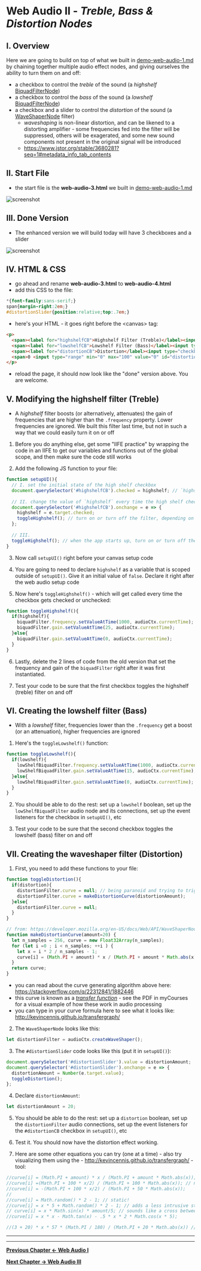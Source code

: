 # Web Audio II - *Treble, Bass & Distortion Nodes*

## I. Overview
Here we are going to build on top of what we built in [demo-web-audio-1.md](./demo-web-audio-1.md) by chaining together multiple audio effect nodes, and giving ourselves the ability to turn them on and off:
- a checkbox to control the *treble* of the sound (a *highshelf* [BiquadFilterNode](https://developer.mozilla.org/en-US/docs/Web/API/BiquadFilterNode))
- a checkbox to control the *bass* of the sound (a *lowshelf* [BiquadFilterNode](https://developer.mozilla.org/en-US/docs/Web/API/BiquadFilterNode))
- a checkbox and a slider to control the *distortion* of the sound (a [WaveShaperNode](https://developer.mozilla.org/en-US/docs/Web/API/WaveShaperNode) filter)
  - *waveshaping* is non-linear distortion, and can be likened to a distorting amplifier - some frequencies fed into the filter will be suppressed, others will be exagerated, and some new sound components not present in the original signal will be introduced
  - https://www.jstor.org/stable/3680281?seq=1#metadata_info_tab_contents


## II. Start File

- the start file is the **web-audio-3.html** we built in [demo-web-audio-1.md](./demo-web-audio-1.md)

![screenshot](./_images/web-audio-3.jpg)

## III. Done Version

- The enhanced version we will build today will have 3 checkboxes and a slider

![screenshot](./_images/web-audio-4.jpg)

## IV. HTML & CSS
 - go ahead and rename **web-audio-3.html** to **web-audio-4.html**
 - add this CSS to the file:
```css
*{font-family:sans-serif;}
span{margin-right:2em;}
#distortionSlider{position:relative;top:.7em;}
```

- here's your HTML - it goes right before the &lt;canvas> tag:

```html
<p>
  <span><label for="highshelfCB">Highshelf Filter (Treble)</label><input type="checkbox" id="highshelfCB"></span>
  <span><label for="lowshelfCB">Lowshelf Filter (Bass)</label><input type="checkbox" id="lowshelfCB"></span>
  <span><label for="distortionCB">Distortion</label><input type="checkbox" id="distortionCB"></span>
  <span>0 <input type="range" min="0" max="100" value="0" id="distortionSlider"> 100</span>
</p>
```

- reload the page, it should now look like the "done" version above. You are welcome.

## V. Modifying the highshelf filter (Treble)

- A *highshelf* filter boosts (or alternatively, attenuates) the gain of frequencies that are higher than the `.frequency` property. Lower frequencies are ignored. We built this filter last time, but not in such a way that we could easily turn it on or off

1. Before you do anything else, get some "IIFE practice" by wrapping the code in an IIFE to get our variables and functions out of the global scope, and then make sure the code still works

2. Add the following JS function to your file:

```js
function setupUI(){
  // I. set the initial state of the high shelf checkbox
  document.querySelector('#highshelfCB').checked = highshelf; // `highshelf` is a boolean we will declare in a second
  
  // II. change the value of `highshelf` every time the high shelf checkbox changes state
  document.querySelector('#highshelfCB').onchange = e => {
    highshelf = e.target.checked;
    toggleHighshelf(); // turn on or turn off the filter, depending on the value of `highshelf`!
  };
  
  // III. 
  toggleHighshelf(); // when the app starts up, turn on or turn off the filter, depending on the value of `highshelf`!
}
```

3. Now call `setupUI()` right before your canvas setup code

4. You are going to need to declare `highshelf` as a variable that is scoped outside of `setupUI()`. Give it an initial value of `false`. Declare it right after the web audio setup code

5. Now here's `toggleHighshelf()` - which will get called every time the checkbox gets checked or unchecked:

```js
function toggleHighshelf(){
  if(highshelf){
    biquadFilter.frequency.setValueAtTime(1000, audioCtx.currentTime); // we created the `biquadFilter` (i.e. "treble") node last time
    biquadFilter.gain.setValueAtTime(25, audioCtx.currentTime);
  }else{
    biquadFilter.gain.setValueAtTime(0, audioCtx.currentTime);
  }
}
```

6. Lastly, delete the 2 lines of code from the old version that set the frequency and gain of the `biquadFilter` right after it was first instantiated.

7. Test your code to be sure that the first checkbox toggles the highshelf (treble) filter on and off


## VI. Creating the lowshelf filter (Bass)
- With a *lowshelf* filter, frequencies lower than the `.frequency` get a boost (or an attenuation), higher frequencies are ignored

1. Here's the `toggleLowshelf()` function:

```js
function toggleLowshelf(){
  if(lowshelf){
    lowShelfBiquadFilter.frequency.setValueAtTime(1000, audioCtx.currentTime);
    lowShelfBiquadFilter.gain.setValueAtTime(15, audioCtx.currentTime);
  }else{
    lowShelfBiquadFilter.gain.setValueAtTime(0, audioCtx.currentTime);
  }
}
```

2. You should be able to do the rest: set up a `lowshelf` boolean, set up the `lowShelfBiquadFilter` audio node and its connections, set up the event listeners for the checkbox in `setupUI()`, etc

3. Test your code to be sure that the second checkbox toggles the lowshelf (bass) filter on and off


## VII. Creating the waveshaper filter (Distortion)

1. First, you need to add these functions to your file:

```js
function toggleDistortion(){
  if(distortion){
    distortionFilter.curve = null; // being paranoid and trying to trigger garbage collection
    distortionFilter.curve = makeDistortionCurve(distortionAmount);
  }else{
    distortionFilter.curve = null;
  }
}

// from: https://developer.mozilla.org/en-US/docs/Web/API/WaveShaperNode
function makeDistortionCurve(amount=20) {
  let n_samples = 256, curve = new Float32Array(n_samples);
  for (let i =0 ; i < n_samples; ++i ) {
    let x = i * 2 / n_samples - 1;
    curve[i] = (Math.PI + amount) * x / (Math.PI + amount * Math.abs(x));
  }
  return curve;
}
```

- you can read about the curve generating algorithm above here: https://stackoverflow.com/q/22312841/1882446
- this curve is known as a [*transfer function*](https://en.wikipedia.org/wiki/Transfer_function) - see the PDF in myCourses for a visual example of how these work in audio processing
- you can type in your curve formula here to see what it looks like: http://kevincennis.github.io/transfergraph/

2. The `WaveShaperNode` looks like this: 

```js
let distortionFilter = audioCtx.createWaveShaper();
```

3. The `#distortionSlider` code looks like this (put it in `setupUI()`):

```js
document.querySelector('#distortionSlider').value = distortionAmount;
document.querySelector('#distortionSlider').onchange = e => {
  distortionAmount = Number(e.target.value);
  toggleDistortion();
};
```

4. Declare `distortionAmount`:

```js
let distortionAmount = 20;
```

5. You should be able to do the rest: set up a `distortion` boolean, set up the `distortionFilter` audio connections, set up the event listeners for the `#distortionCB` checkbox in `setupUI()`, etc

6. Test it. You should now have the distortion effect working.

7. Here are some other equations you can try (one at a time) - also try visualizing them using the - http://kevincennis.github.io/transfergraph/ - tool:

```js
//curve[i] = (Math.PI + amount) * x / (Math.PI + amount * Math.abs(x));
//curve[i] =(Math.PI + 100 * x/2) / (Math.PI + 100 * Math.abs(x)); // nice distortion
//curve[i] = -(Math.PI + 100 * x/2) / (Math.PI + 50 * Math.abs(x));
//			
//curve[i] = Math.random() * 2 - 1;	// static!	
//curve[i] = x * 5 + Math.random() * 2 - 1; // adds a less intrusive static to the audio
// curve[i] = x * Math.sin(x) * amount/5; // sounds like a cross between Donlad Duck and Cartman from South Park
//curve[i] = x * x - Math.tan(x) - .5 * x * 2 * Math.cos(x * 5);

//(3 + 20) * x * 57 * (Math.PI / 180) / (Math.PI + 20 * Math.abs(x)) // from the stack overflow post
```

<hr><hr>

**[Previous Chapter <- Web Audio I](demo-web-audio-1.md)**

**[Next Chapter -> Web Audio III](demo-web-audio-3.md)**
